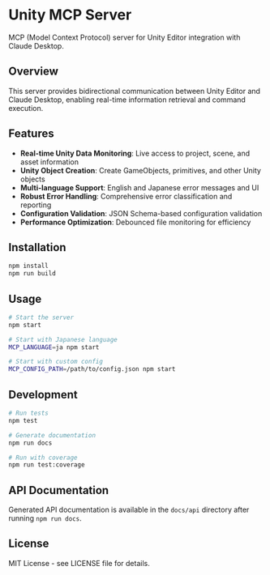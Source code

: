# Unity MCP Server

MCP (Model Context Protocol) server for Unity Editor integration with Claude Desktop.

## Overview

This server provides bidirectional communication between Unity Editor and Claude Desktop, enabling real-time information retrieval and command execution.

## Features

- **Real-time Unity Data Monitoring**: Live access to project, scene, and asset information
- **Unity Object Creation**: Create GameObjects, primitives, and other Unity objects
- **Multi-language Support**: English and Japanese error messages and UI
- **Robust Error Handling**: Comprehensive error classification and reporting
- **Configuration Validation**: JSON Schema-based configuration validation
- **Performance Optimization**: Debounced file monitoring for efficiency

## Installation

```bash
npm install
npm run build
```

## Usage

```bash
# Start the server
npm start

# Start with Japanese language
MCP_LANGUAGE=ja npm start

# Start with custom config
MCP_CONFIG_PATH=/path/to/config.json npm start
```

## Development

```bash
# Run tests
npm test

# Generate documentation
npm run docs

# Run with coverage
npm run test:coverage
```

## API Documentation

Generated API documentation is available in the `docs/api` directory after running `npm run docs`.

## License

MIT License - see LICENSE file for details.